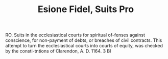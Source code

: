 ---
title: Esione Fidel, Suits Pro
letter: E
permalink: "/definitions/bld-esione-fidel-suits-pro.html"
body: RO. Suits in the ecclesiastical courts for spiritual of-fenses against conscience,
  for non-payment of debts, or breaches of civil contracts. This attempt to turn the
  ecclesiastical courts into courts of equity, was checked by the consti-tntions of
  Clarendon, A. D. 1164. 3 Bl
published_at: '2018-07-07'
source: Black's Law Dictionary 2nd Ed (1910)
layout: post
---